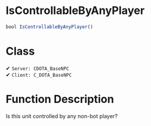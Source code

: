 # IsControllableByAnyPlayer
```js	
bool IsControllableByAnyPlayer()
```
# Class
✔ `Server: CDOTA_BaseNPC`  
✔ `Client: C_DOTA_BaseNPC`  

# Function Description
Is this unit controlled by any non-bot player?
